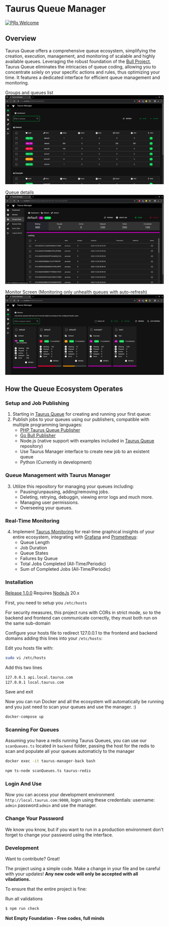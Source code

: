# Taurus Queue Manager

[![PRs Welcome](https://img.shields.io/badge/PRs-welcome-brightgreen.svg?style=flat-square)](http://makeapullrequest.com)

## Overview

Taurus Queue offers a comprehensive queue ecosystem, simplifying the creation, execution, management, and monitoring of scalable and highly available queues. Leveraging the robust foundation of the [Bull Project](https://github.com/OptimalBits/bull), Taurus Queue eliminates the intricacies of queue coding, allowing you to concentrate solely on your specific actions and rules, thus optimizing your time. It features a dedicated interface for efficient queue management and monitoring.

Groups and queues list
![Taurus Manager Queue List](./screenshot1.png)

Queue details
![Taurus Manager Queue Details](./screenshot2.png)

Monitor Screen (Monitoring only unhealth queues with auto-refresh)
![Taurus Manager Queue Monitor](./screenshot3.png)

## How the Queue Ecosystem Operates

### Setup and Job Publishing
1. Starting in [Taurus Queue](https://github.com/not-empty/taurus-queue-nodejs) for creating and running your first queue:
2. Publish jobs to your queues using our publishers, compatible with multiple programming languages:
   - [PHP Taurus Queue Publisher](https://github.com/not-empty/taurus-publisher-php-lib)
   - [Go Bull Publisher](https://github.com/not-empty/taurus-publisher-golang)
   - Node.js (native support with examples included in [Taurus Queue](https://github.com/not-empty/taurus-queue-nodejs) repository)
   - Use Taurus Manager interface to create new job to an existent queue
   - Python (Currently in development)

### Queue Management with Taurus Manager
3. Utilize this repository for managing your queues including:
   - Pausing/unpausing, adding/removing jobs.
   - Deleting, retrying, debuggin, viewing error logs and much more.
   - Managing user permissions.
   - Overseeing your queues.

### Real-Time Monitoring
4. Implement [Taurus Monitoring](https://github.com/not-empty/taurus-monitoring) for real-time graphical insights of your entire ecosystem, integrating with [Grafana](https://grafana.com) and [Prometheus](https://prometheus.io):
   - Queue Length
   - Job Duration
   - Queue States
   - Failures by Queue
   - Total Jobs Completed (All-Time/Periodic)
   - Sum of Completed Jobs (All-Time/Periodic)


### Installation

[Release 1.0.0](https://github.com/not-empty/taurus-queue-nodejs/releases/tag/1.0.0) Requires [NodeJs](https://nodejs.org) 20.x

First, you need to setup you `/etc/hosts`

For security measures, this project runs with CORs in strict mode, so to the backend and frontend can communicate correctly, they must both run on the same sub-domain

Configure your hosts file to redirect 127.0.0.1 to the frontend and backend domains adding this lines into your `/etc/hosts`:

Edit you hosts file with:
```sh
sudo vi /etc/hosts
```

Add this two lines
```
127.0.0.1 api.local.taurus.com
127.0.0.1 local.taurus.com
```

Save and exit

Now you can run Docker and all the ecosystem will automatically be running and you just need to scan your queues and use the manager.
:)

```sh
docker-compose up
```
### Scanning For Queues

Assuming you have a redis running Taurus Queues, you can use our `scanQueues.ts` located in `backend` folder, passing the host for the redis to scan and populate all your queues automaticly to the manager

```sh
docker exec -it taurus-manager-back bash
```

```sh
npm ts-node scanQueues.ts taurus-redis
```

### Login And Use

Now you can access your development environment `http://local.taurus.com:9000`, login using these credentials: username: `admin` password:`admin` and use the manager.

### Change Your Password

We know you know, but if you want to run in a production environment don't forget to change your password using the interface.

### Development

Want to contribute? Great!

The project using a simple code.
Make a change in your file and be careful with your updates!
**Any new code will only be accepted with all viladations.**

To ensure that the entire project is fine:

Run all validations

```sh
$ npm run check
```

**Not Empty Foundation - Free codes, full minds**
